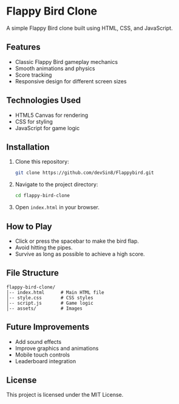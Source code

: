 # Flappy Bird Clone

A simple Flappy Bird clone built using HTML, CSS, and JavaScript.


## Features

- Classic Flappy Bird gameplay mechanics
- Smooth animations and physics
- Score tracking
- Responsive design for different screen sizes

## Technologies Used

- HTML5 Canvas for rendering
- CSS for styling
- JavaScript for game logic

## Installation

1. Clone this repository:
   ```sh
   git clone https://github.com/devSin8/Flappybird.git
   ```
2. Navigate to the project directory:
   ```sh
   cd flappy-bird-clone
   ```
3. Open `index.html` in your browser.

## How to Play

- Click or press the spacebar to make the bird flap.
- Avoid hitting the pipes.
- Survive as long as possible to achieve a high score.

## File Structure

```
flappy-bird-clone/
│-- index.html      # Main HTML file
│-- style.css       # CSS styles
│-- script.js       # Game logic
│-- assets/         # Images
```

## Future Improvements

- Add sound effects
- Improve graphics and animations
- Mobile touch controls
- Leaderboard integration

## License

This project is licensed under the MIT License.
